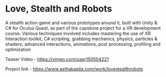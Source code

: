 # Love, Stealth and Robots

A stealth action game and various prototypes around it, built with Unity & C# for Oculus Quest, as part of the capstone project for a VR development course. Various techniques involved includes mastering the use of XR Interaction toolkit, C# scripting, grabbing mechanics, physics, particles & shaders, advanced interactions, animations, post processing, profiling and optimization

Teaser Video - https://vimeo.com/user150504221

Project link - https://www.asthakapila.com/work/lovestealthrobots


